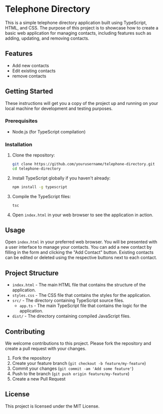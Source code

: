 # Telephone Directory

This is a simple telephone directory application built using TypeScript, HTML, and CSS. The purpose of this project is to showcase how to create a basic web application for managing contacts, including features such as adding, updating, and removing contacts.

## Features

- Add new contacts
- Edit existing contacts
- remove contacts

## Getting Started

These instructions will get you a copy of the project up and running on your local machine for development and testing purposes.

### Prerequisites

- Node.js (for TypeScript compilation)

### Installation

1. Clone the repository:

   ```bash
   git clone https://github.com/yourusername/telephone-directory.git
   cd telephone-directory
   ```

2. Install TypeScript globally if you haven't already:

   ```bash
   npm install -g typescript
   ```

3. Compile the TypeScript files:

   ```bash
   tsc
   ```

4. Open `index.html` in your web browser to see the application in action.

## Usage

Open `index.html` in your preferred web browser. You will be presented with a user interface to manage your contacts. You can add a new contact by filling in the form and clicking the "Add Contact" button. Existing contacts can be edited or deleted using the respective buttons next to each contact.

## Project Structure

- `index.html` - The main HTML file that contains the structure of the application.
- `styles.css` - The CSS file that contains the styles for the application.
- `src/` - The directory containing TypeScript source files.
  - `app.ts` - The main TypeScript file that contains the logic for the application.
- `dist/` - The directory containing compiled JavaScript files.

## Contributing

We welcome contributions to this project. Please fork the repository and create a pull request with your changes.

1. Fork the repository
2. Create your feature branch (`git checkout -b feature/my-feature`)
3. Commit your changes (`git commit -am 'Add some feature'`)
4. Push to the branch (`git push origin feature/my-feature`)
5. Create a new Pull Request

## License

This project is licensed under the MIT License.
